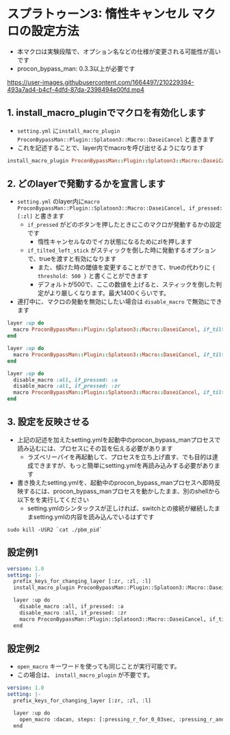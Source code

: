 # スプラトゥーン3: 惰性キャンセル マクロの設定方法

* 本マクロは実験段階で、オプション名などの仕様が変更される可能性が高いです
* procon_bypass_man: 0.3.3以上が必要です



https://user-images.githubusercontent.com/1664497/210229394-493a7ad4-b4cf-4dfd-87da-2398494e00fd.mp4




## 1. install_macro_pluginでマクロを有効化します
* `setting.yml` に`install_macro_plugin ProconBypassMan::Plugin::Splatoon3::Macro::DaseiCancel` と書きます
* これを記述することで、layer内でmacroを呼び出せるようになります

```ruby
install_macro_plugin ProconBypassMan::Plugin::Splatoon3::Macro::DaseiCancel
```

## 2. どのlayerで発動するかを宣言します
* `setting.yml` のlayer内に`macro ProconBypassMan::Plugin::Splatoon3::Macro::DaseiCancel, if_pressed: [:zl]` と書きます
  * `if_pressed` がどのボタンを押したときにこのマクロが発動するかの設定です
      * 惰性キャンセルなのでイカ状態になるためにzlを押します
  * `if_tilted_left_stick` がスティックを倒した時に発動するオプションで、trueを渡すと有効になります
      * また、傾けた時の閾値を変更することができて、trueの代わりに `{ threshold: 500 }` と書くことができます
      * デフォルトが500で、ここの数値を上げると、スティックを倒した判定がより厳しくなります。最大1400くらいです。
* 連打中に、マクロの発動を無効にしたい場合は `disable_macro` で無効にできます

```ruby
layer :up do
  macro ProconBypassMan::Plugin::Splatoon3::Macro::DaseiCancel, if_tilted_left_stick: true, if_pressed: [:zl]
end
```
```ruby
layer :up do
  macro ProconBypassMan::Plugin::Splatoon3::Macro::DaseiCancel, if_tilted_left_stick: { threshold: 500 }, if_pressed: [:zl]
end
```
```ruby
layer :up do
  disable_macro :all, if_pressed: :a
  disable_macro :all, if_pressed: :zr
  macro ProconBypassMan::Plugin::Splatoon3::Macro::DaseiCancel, if_tilted_left_stick: true, if_pressed: [:zl]
end
```

## 3. 設定を反映させる
* 上記の記述を加えたsetting.ymlを起動中のprocon_bypass_manプロセスで読み込むには、プロセスにその旨を伝える必要があります
    * ラズベリーパイを再起動して、プロセスを立ち上げ直す、でも目的は達成できますが、もっと簡単にsetting.ymlを再読み込みする必要があります
* 書き換えたsetting.ymlを、起動中のprocon_bypass_manプロセスへ即時反映するには、procon_bypass_manプロセスを動かしたまま、別のshellから 以下をを実行してください
    * setting.ymlのシンタックスが正しければ、switchとの接続が継続したままsetting.ymlの内容を読み込んでいるはずです

```shell
sudo kill -USR2 `cat ./pbm_pid`
```

## 設定例1
```yaml
version: 1.0
setting: |-
  prefix_keys_for_changing_layer [:zr, :zl, :l]
  install_macro_plugin ProconBypassMan::Plugin::Splatoon3::Macro::DaseiCancel

  layer :up do
    disable_macro :all, if_pressed: :a
    disable_macro :all, if_pressed: :zr
    macro ProconBypassMan::Plugin::Splatoon3::Macro::DaseiCancel, if_tilted_left_stick: true, if_pressed: [:zl]
  end
```

## 設定例2
* `open_macro` キーワードを使っても同じことが実行可能です。
* この場合は、 `install_macro_plugin` が不要です。

```yaml
version: 1.0
setting: |-
  prefix_keys_for_changing_layer [:zr, :zl, :l]

  layer :up do
    open_macro :dacan, steps: [:pressing_r_for_0_03sec, :pressing_r_and_pressing_zl_for_0_2sec], if_tilted_left_stick: true, if_pressed: [:zl]
  end
```
